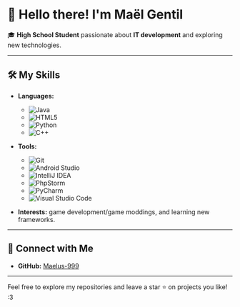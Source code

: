 # 👋 Hello there! I'm Maël Gentil  

🎓 **High School Student** passionate about **IT development** and exploring new technologies.  

---

## 🛠️ My Skills  

- **Languages:**
  - ![Java](https://img.shields.io/badge/java-%23ED8B00.svg?style=for-the-badge&logo=openjdk&logoColor=white)
  - ![HTML5](https://img.shields.io/badge/html5-%23E34F26.svg?style=for-the-badge&logo=html5&logoColor=white)
  - ![Python](https://img.shields.io/badge/python-3670A0?style=for-the-badge&logo=python&logoColor=ffdd54)
  - ![C++](https://img.shields.io/badge/c++-%2300599C.svg?style=for-the-badge&logo=c%2B%2B&logoColor=white)
- **Tools:**
  - ![Git](https://img.shields.io/badge/git-%23F05033.svg?style=for-the-badge&logo=git&logoColor=white)
  - ![Android Studio](https://img.shields.io/badge/android%20studio-346ac1?style=for-the-badge&logo=android%20studio&logoColor=white)
  - ![IntelliJ IDEA](https://img.shields.io/badge/IntelliJIDEA-000000.svg?style=for-the-badge&logo=intellijidea&logoColor=white)
  - ![PhpStorm](https://img.shields.io/badge/phpstorm-143?style=for-the-badge&logo=phpstorm&logoColor=black&color=black&labelColor=darkorchid)
  - ![PyCharm](https://img.shields.io/badge/pycharm-143?style=for-the-badge&logo=pycharm&logoColor=black&color=black&labelColor=green)
  - ![Visual Studio Code](https://img.shields.io/badge/Visual%20Studio%20Code-0078d7.svg?style=for-the-badge&logo=visual-studio-code&logoColor=white)
  
- **Interests:** game development/game moddings, and learning new frameworks.  

---

## 🔗 Connect with Me  

- **GitHub:** [Maelus-999](https://github.com/Maelus-999)

---

Feel free to explore my repositories and leave a star ⭐ on projects you like! :3
